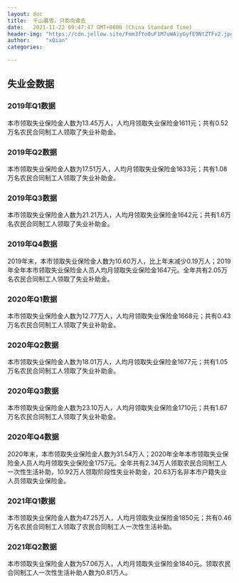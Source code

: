 ```yaml
---
layout: doc
title:  千山暮雪，只影向谁去
date:   2021-11-22 09:47:47 GMT+0800 (China Standard Time)
header-img: "https://cdn.jellow.site/Fmm3fYo0uF1M7uWAiyGyfE9NtZTFv2.jpg?imageMogr2/auto-orient%7Cwatermark/3/image/aHR0cHM6Ly93YXRlcm1hcmsuamVsbG93LmNsdWIvP3RleHQ9JUU1JThEJUIzJUU1JTg4JUJCJTIwJTQwJUU4JTkyJUI5JUU4JTkxJUFEJUU0JUJCJThFJUU5JUEzJThFJmhlaWdodD03NQ==/gravity/SouthEast/dx/10/dy/10"
author:     "xQian"
categories: 

---
```


## 失业金数据

### 2019年Q1数据

本市领取失业保险金人数为13.45万人，人均月领取失业保险金1611元；共有0.52万名农民合同制工人领取了失业补助金。

### 2019年Q2数据

本市领取失业保险金人数为17.51万人，人均月领取失业保险金1633元；共有1.08万名农民合同制工人领取了失业补助金。

### 2019年Q3数据

本市领取失业保险金人数为21.21万人，人均月领取失业保险金1642元；共有1.6万名农民合同制工人领取了失业补助金。

### 2019年Q4数据

2019年末，本市领取失业保险金人数为10.60万人，比上年末减少0.19万人；2019年全年本市领取失业保险金人员人均月领取失业保险金1647元。全年共有2.05万名农民合同制工人领取了失业补助金。

### 2020年Q1数据

本市领取失业保险金人数为12.77万人，人均月领取失业保险金1668元；共有0.43万名农民合同制工人领取了失业补助金。

### 2020年Q2数据

本市领取失业保险金人数为18.01万人，人均月领取失业保险金1677元；共有1.05万名农民合同制工人领取了失业补助金。

### 2020年Q3数据

本市领取失业保险金人数为23.10万人，人均月领取失业保险金1710元；共有1.67万名农民合同制工人领取了失业补助金。

### 2020年Q4数据

2020年末，本市领取失业保险金人数为31.54万人；2020年全年本市领取失业保险金人员人均月领取失业保险金1757元。全年共有2.34万人领取农民合同制工人一次性生活补助，10.92万人领取阶段性失业补助金，20.63万名非本市户籍失业人员领取失业保险金。

### 2021年Q1数据

本市领取失业保险金人数为47.25万人，人均月领取失业保险金1850元；共有0.46万名农民合同制工人领取了农民合同制工人一次性生活补助。

### 2021年Q2数据

本市领取失业保险金人数为57.06万人，人均月领取失业保险金1840元。领取农民合同制工人一次性生活补助人数为0.81万人。
